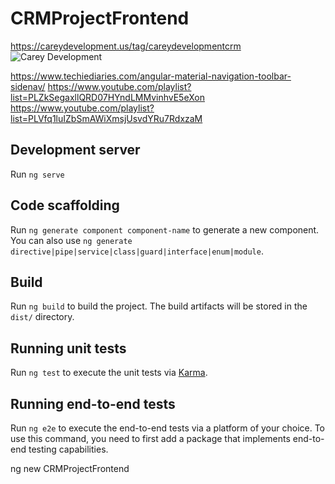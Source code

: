 # CRMProjectFrontend
https://careydevelopment.us/tag/careydevelopmentcrm
![Carey Development](http://careydevelopment.us/img/branding/careydevelopment-logo-sm.png)

https://www.techiediaries.com/angular-material-navigation-toolbar-sidenav/
https://www.youtube.com/playlist?list=PLZkSegaxllQRD07HYndLMMvinhvE5eXon
https://www.youtube.com/playlist?list=PLVfq1luIZbSmAWiXmsjUsvdYRu7RdxzaM

## Development server
Run `ng serve` 

## Code scaffolding
Run `ng generate component component-name` to generate a new component. You can also use `ng generate directive|pipe|service|class|guard|interface|enum|module`.

## Build
Run `ng build` to build the project. The build artifacts will be stored in the `dist/` directory.

## Running unit tests
Run `ng test` to execute the unit tests via [Karma](https://karma-runner.github.io).

## Running end-to-end tests
Run `ng e2e` to execute the end-to-end tests via a platform of your choice. To use this command, you need to first add a package that implements end-to-end testing capabilities.

ng new CRMProjectFrontend